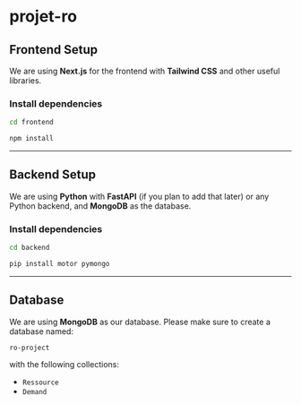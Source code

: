 # projet-ro

## Frontend Setup

We are using **Next.js** for the frontend with **Tailwind CSS** and other useful libraries.

### Install dependencies

```bash
cd frontend

npm install

```

---

## Backend Setup

We are using **Python** with **FastAPI** (if you plan to add that later) or any Python backend, and **MongoDB** as the database.

### Install dependencies

```bash
cd backend

pip install motor pymongo
```

---

## Database

We are using **MongoDB** as our database.
Please make sure to create a database named:

```
ro-project
```

with the following collections:

* `Ressource`
* `Demand`
